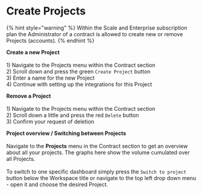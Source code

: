 # Create Projects

{% hint style="warning" %}
Within the Scale and Enterprise subscription plan the Administrator of a contract is allowed to create new or remove Projects (accounts).&#x20;
{% endhint %}

**Create a new Project**\
\
1\) Navigate to the Projects menu within the Contract section\
2\) Scroll down and press the green `Create Project` button\
3\) Enter a name for the new Project\
4\) Continue with setting up the integrations for this Project

**Remove a Project**\
\
1\) Navigate to the Projects menu within the Contract section\
2\) Scroll down a little and press the red `Delete` button\
3\) Confirm your request of deletion

**Project overview / Switching between Projects**\
\
Navigate to the **Projects** menu in the Contract section to get an overview about all your projects. The graphs here show the volume cumulated over all Projects. \
\
To switch to one specific dashboard simply press the `Switch to project` button below the Workspace title or navigate to the top left drop down menu - open it and choose the desired Project.&#x20;
